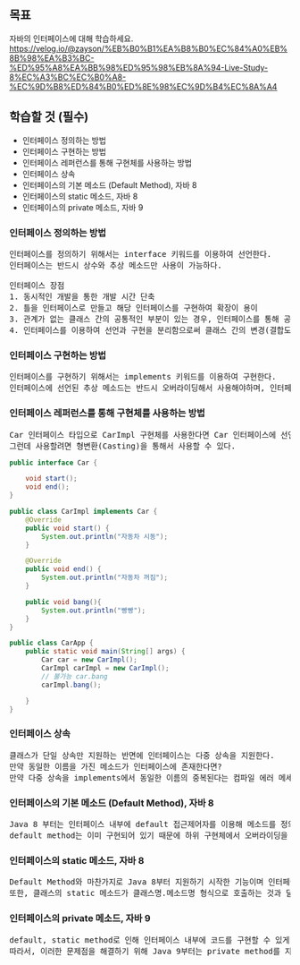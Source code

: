 

## 목표
자바의 인터페이스에 대해 학습하세요. <br>
<https://velog.io/@zayson/%EB%B0%B1%EA%B8%B0%EC%84%A0%EB%8B%98%EA%B3%BC-%ED%95%A8%EA%BB%98%ED%95%98%EB%8A%94-Live-Study-8%EC%A3%BC%EC%B0%A8-%EC%9D%B8%ED%84%B0%ED%8E%98%EC%9D%B4%EC%8A%A4> <br>

## 학습할 것 (필수)
- 인터페이스 정의하는 방법
- 인터페이스 구현하는 방법
- 인터페이스 레퍼런스를 통해 구현체를 사용하는 방법
- 인터페이스 상속
- 인터페이스의 기본 메소드 (Default Method), 자바 8
- 인터페이스의 static 메소드, 자바 8
- 인터페이스의 private 메소드, 자바 9


### 인터페이스 정의하는 방법
<pre>
인터페이스를 정의하기 위해서는 interface 키워드를 이용하여 선언한다.
인터페이스는 반드시 상수와 추상 메소드만 사용이 가능하다.

인터페이스 장점
1. 동시적인 개발을 통한 개발 시간 단축
2. 틀을 인터페이스로 만들고 해당 인터페이스를 구현하여 확장이 용이
3. 관계가 없는 클래스 간의 공통적인 부분이 있는 경우, 인터페이스를 통해 공통 부분 관계 형성 가능
4. 인터페이스를 이용하여 선언과 구현을 분리함으로써 클래스 간의 변경(결합도)에 영향을 미치지 않도록한다.
</pre>


### 인터페이스 구현하는 방법
<pre>
인터페이스를 구현하기 위해서는 implements 키워드를 이용하여 구현한다.
인터페이스에 선언된 추상 메소드는 반드시 오버라이딩해서 사용해야하며, 인터페이스에 선언되어 있는 변수는 상수이므로 값을 변경할 수 없음에 유의한다.
</pre>


### 인터페이스 레퍼런스를 통해 구현체를 사용하는 방법
<pre>
Car 인터페이스 타입으로 CarImpl 구현체를 사용한다면 Car 인터페이스에 선언된 메소드들만 사용가능함을 확인할 수 있다.
그런데 사용할려면 형변환(Casting)을 통해서 사용할 수 있다.
</pre>

```java
public interface Car {

    void start();
    void end();
}

public class CarImpl implements Car {
    @Override
    public void start() {
        System.out.println("자동차 시동");
    }

    @Override
    public void end() {
        System.out.println("자동차 꺼짐");
    }

    public void bang(){
        System.out.println("빵빵");
    }
}

public class CarApp {
    public static void main(String[] args) {
        Car car = new CarImpl();
        CarImpl carImpl = new CarImpl();
        // 불가능 car.bang
        carImpl.bang();

    }
}
```

### 인터페이스 상속
<pre>
클래스가 단일 상속만 지원하는 반면에 인터페이스는 다중 상속을 지원한다.
만약 동일한 이름을 가진 메소드가 인터페이스에 존재한다면?
만약 다중 상속을 implements에서 동일한 이름의 중복된다는 컴파일 에러 메세지를 출력한다.
</pre>



### 인터페이스의 기본 메소드 (Default Method), 자바 8
<pre>
Java 8 부터는 인터페이스 내부에 default 접근제어자를 이용해 메소드를 정의해놓을 수 있는 default Method를 지원하기 시작하였다.
default method는 이미 구현되어 있기 때문에 하위 구현체에서 오버라이딩을 통해 재정의를 해도 되고 인터페이스에 정의된 그대로 사용해도 된다.
</pre>


### 인터페이스의 static 메소드, 자바 8
<pre>
Default Method와 마찬가지로 Java 8부터 지원하기 시작한 기능이며 인터페이스 내에 기능을 정의하여 사용할 수 있다.
또한, 클래스의 static 메소드가 클래스명.메소드명 형식으로 호출하는 것과 달리 인터페이스의 static method는 인터페이스명.메소드명 형식으로 호출해야한다.
</pre>


### 인터페이스의 private 메소드, 자바 9
<pre>
default, static method로 인해 인터페이스 내부에 코드를 구현할 수 있게 되면서 외부 구현체에서 필요한 메소드가 아닌 내부에서만 작동되기를 원하는 메소드도 노출이 되는 경우가 발생했다.
따라서, 이러한 문제점을 해결하기 위해 Java 9부터는 private method를 지원하여 코드의 중복을 피하고, 내부에서 작동하는 메소드에 대해서 캡슐화를 유지할 수 있게 하였다.
</pre>
